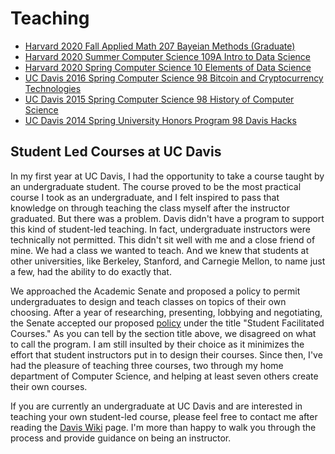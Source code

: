 # Teaching

- [Harvard 2020 Fall Applied Math 207 Bayeian Methods (Graduate)](teaching/2020_am207.md)
- [Harvard 2020 Summer Computer Science 109A Intro to Data Science](teaching/2020_cs109a.md)
- [Harvard 2020 Spring Computer Science 10 Elements of Data Science](teaching/2020_cs10.md)
- [UC Davis 2016 Spring Computer Science 98 Bitcoin and Cryptocurrency Technologies](teaching/2016_ecs98.md)
- [UC Davis 2015 Spring Computer Science 98 History of Computer Science](teaching/2014_ecs98.md)
- [UC Davis 2014 Spring University Honors Program 98 Davis Hacks](teaching/2014_uhp98.md)

## Student Led Courses at UC Davis

In my first year at UC Davis, I had the opportunity to take a course taught
by an undergraduate student. The course proved to be the most practical
course I took as an undergraduate, and I felt inspired to pass that knowledge
on through teaching the class myself after the instructor graduated. But
there was a problem. Davis didn't have a program to support this kind of
student-led teaching. In fact, undergraduate instructors were technically
not permitted. This didn't sit well with me and a close friend of mine.
We had a class we wanted to teach. And we knew that students at other universities, 
like Berkeley, Stanford, and Carnegie Mellon, to name just a few, had the ability
to do exactly that.

We approached the Academic Senate and proposed a policy to permit undergraduates to
design and teach classes on topics of their own choosing. After a year of researching,
presenting, lobbying and negotiating, the Senate accepted our proposed
<a href="http://academicsenate.ucdavis.edu/committees/committee-list/coci/policies-and-procedures.cfm#studentfac">policy</a>
under the title "Student Facilitated Courses." As you can tell by the section title above,
we disagreed on what to call the program. I am still insulted by their choice as it minimizes
the effort that student instructors put in to design their courses. Since then, I've had the
pleasure of teaching three courses, two through my home department of Computer Science, and 
helping at least seven others create their own courses.

If you are currently an undergraduate at UC Davis and are interested in teaching your own student-led
course, please feel free to contact me after reading the
<a href="https://localwiki.org/davis/Student_Facilitated_Courses">Davis Wiki</a> page. I'm more than happy
to walk you through the process and provide guidance on being an instructor.

